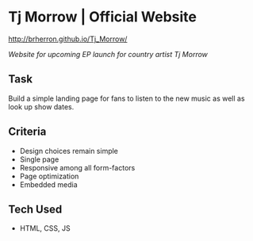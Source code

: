 # Tj Morrow | Official Website

http://brherron.github.io/Tj_Morrow/

*Website for upcoming EP launch for country artist Tj Morrow*

## Task

Build a simple landing page for fans to listen to the new music as well as look up show dates.

## Criteria

- Design choices remain simple
- Single page
- Responsive among all form-factors
- Page optimization
- Embedded media

## Tech Used

- HTML, CSS, JS

